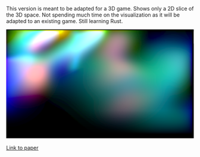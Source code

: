 This version is meant to be adapted for a 3D game. 
Shows only a 2D slice of the 3D space. Not spending much time on the visualization as it will be adapted to an existing game.
Still learning Rust.

![Screenshot2](/screenshots/fluid_example.png)

[Link to paper](http://www.intpowertechcorp.com/GDC03.pdf)
